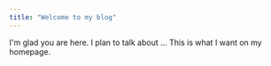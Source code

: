 ```yaml
---
title: "Welcome to my blog"
---
```


I'm glad you are here. I plan to talk about ...
This is what I want on my homepage.
